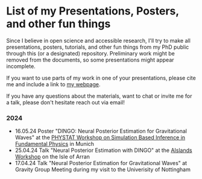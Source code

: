 # List of my Presentations, Posters, and other fun things

Since I believe in open science and accessible research, I'll try to make all presentations, posters, tutorials, and other fun things from my PhD public through this (or a designated) repository.
Preliminary work might be removed from the documents, so some presentations might appear incomplete.

If you want to use parts of my work in one of your presentations, please cite me and include a link to [my webpage](https://www.annalenakofler.com).

If you have any questions about the materials, want to chat or invite me for a talk, please don't hesitate reach out via email!

### 2024
- 16.05.24 Poster "DINGO: Neural Posterior Estimation for Gravitational Waves" at the [PHYSTAT Workshop on Simulation Based Inference in Fundamental Physics](https://indico.cern.ch/event/1355601/) in Munich
- 25.04.24 Talk "Neural Posterior Estimation with DINGO" at the [AIslands Workshop](https://www.gla.ac.uk/events/conferences/aislands-arran24/) on the Isle of Arran 
- 17.04.24 Talk "Neural Posterior Estimation for Gravitational Waves" at Gravity Group Meeting during my visit to the Univerisity of Nottingham 

